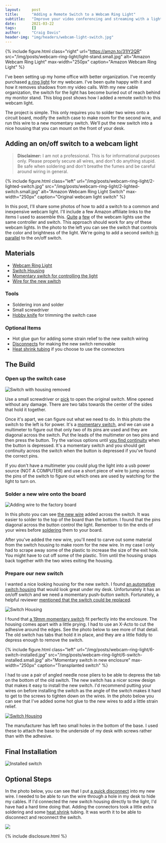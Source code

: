 ```yaml
---
layout:     post
title:      "Adding a Remote Switch to a Webcam Ring Light"
subtitle:   "Improve your video conferencing and streaming with a light switch"
date:       2021-03-22
tags:       []
author:     "Craig Davis"
header-img: "img/headers/webcam-light-switch.jpg"
---
```


{% include figure.html
    class="right"
    url="https://amzn.to/31lY2QR"
    src="/img/posts/webcam-ring-light/light-stand.small.jpg"
    alt="Amazon Webcam Ring Light"
    max-width="250px"
    caption="Amazon Webcam Ring Light"
%}

I've been setting up my home office with better organization. I've recently purchased [a ring light][ring-light] for my webcam. I've been quite happy with it and how it removes shadows from my video calls. With my new cable organization, the switch for the light has become buried out of reach behind my monitor stand. This blog post shows how I added a remote switch to this webcam light.

The project is simple. This only requires you to solder two wires onto a circuit board, modify the switch case to make room for the second wire, and run this wire to a new momentary switch. We'll put the new switch into a nice housing that you can mount on the front of your desk.

## Adding an on/off switch to a webcam light


> __Disclaimer:__ I am not a professional. This is for informational purposes only.
> Please properly secure all wires, and don't do anything stupid. Be safe when soldering and don't breathe the fumes and be careful around wiring in general.


{% include figure.html
    class="left"
    url="/img/posts/webcam-ring-light/2-lighted-switch.jpg"
    src="/img/posts/webcam-ring-light/2-lighted-switch.small.jpg"
    alt="Amazon Webcam Ring Light Switch"
    max-width="250px"
    caption="Original webcam light switch"
%}

In this post, I'll share some photos of how to add a switch to a common and inexpensive webcam light. I'll include a few Amazon affiliate links to the items I used to assemble this. [Quite](https://amzn.to/318ODf1) [a](https://amzn.to/3d0Q4Sn) [few](https://amzn.to/31aJ53R) of the webcam lights use the same controller and switch. This approach should work for any of these webcam lights. In the photo to the left you can see the switch that controls the color and brightness of the light. We're going to add a second switch [in parallel](https://www.dummies.com/programming/electronics/diy-projects/electronics-projects-how-to-build-series-and-parallel-switched-circuits/#:~:text=When%20switches%20are%20wired%20in,circuit%20from%20two%20different%20locations) to the on/off switch.

## Materials

* [Webcam Ring Light][ring-light]
* [Switch Housing][housing]
* [Momentary switch for controlling the light][switch]
* [Wire for the new switch][wire]

### Tools

* Soldering iron and solder
* Small screwdriver
* [Hobby knife][knife] for trimming the switch case

### Optional Items

* Hot glue gun for adding some strain relief to the new switch wiring
* [Disconnects][connectors] for making the new switch removable
* [Heat shrink tubing][heat-shrink] if you choose to use the connectors


## The Build

### Open up the switch case
![Switch with housing removed](/img/posts/webcam-ring-light/3-circuit-board.small.jpg)

Use a small screwdriver or [pick][pick-set] to open the original switch. Mine opened without any damage. There are two tabs towards the center of the sides that hold it together.

Once it's apart, we can figure out what we need to do. In this photo the switch to the left is for power. It's a [momentary switch][momentary-switch], and we can use a multimeter to figure out that only two of its pins are used and they are diagonal across the switch. Put the leads of the multimeter on two pins and then press the button. Try the various options until [you find continuity](https://www.youtube.com/watch?v=5G622WDZaHg) when the button is depressed. It's a momentary switch and you should get continuity across the switch when the button is depressed if you've found the correct pins.

If you don't have a multimeter you could plug the light into a usb power source (NOT A COMPUTER) and use a short piece of wire to jump across the pins of the switch to figure out which ones are used by watching for the light to turn on.


### Solder a new wire onto the board
![Adding wire to the factory board](/img/posts/webcam-ring-light/4-soldered-wires.small.jpg)

In this photo you can see [the new wire][wire] added across the switch. It was easier to solder to the top of the board than the bottom. I found that the pins diagonal across the button control the light. Remember to tin the ends of your wires before [soldering](https://www.makerspaces.com/how-to-solder/) them to your board.

After you've added the new wire, you'll need to carve out some material from the switch housing to make room for the new wire. In my case I only had to scrape away some of the plastic to increase the size of the exit hole. You might have to cut off some of the plastic. Trim until the housing snaps back together with the two wires exiting the housing. 


### Prepare our new switch

I wanted a nice looking housing for the new switch. I found [an automative switch housing][housing] that would look great under my desk. Unfortunately it has an on/off switch and we need a momentary push-button switch. Fortunately, a helpful reviewer [mentioned that the switch could be replaced](https://www.amazon.com/gp/customer-reviews/R3P0TLSFIKDA57/ref=cm_cr_dp_d_rvw_ttl). 


![Switch Housing](/img/posts/webcam-ring-light/5-switch-housing.small.jpg)


I found that [a 19mm momentary switch][switch] fit perfectly into the enclosure. The housing comes apart with a little prying. I had to use an X-Acto to cut the adhesive around the edges.  See the photo below to see more of that detail. The old switch has tabs that hold it in place, and they are a little fiddly to depress enough to remove the switch. 

{% include figure.html
    class="left"
    url="/img/posts/webcam-ring-light/6-switch-installed.jpg"
    src="/img/posts/webcam-ring-light/6-switch-installed.small.jpg"
    alt="Momentary switch in new enclosure"
    max-width="250px"
    caption="Transplanted switch"
%}

I had to use a pair of angled needle nose pliers to be able to depress the tab on the bottom of the old switch. The new switch has a nicer screw design that makes it easy to install the new switch. I'd recommend putting your wires on before installing the switch as the angle of the switch makes it hard to get to the screws to tighten down on the wires. In the photo below you can see that I've added some hot glue to the new wires to add a little strain relief.


[![Switch Housing](/img/posts/webcam-ring-light/8-switch-glued.small.jpg)](/img/posts/webcam-ring-light/8-switch-glued.jpg)

The manufacturer has left two small holes in the bottom of the base. I used these to attach the base to the underside of my desk with screws rather than with the adhesive. 

## Final Installation

![Installed switch](/img/posts/webcam-ring-light/10-installed-switch.small.jpg)


## Optional Steps

In the photo below, you can see that I put [a quick disconnect][connectors] into my new wire. I needed to be able to run the wire through a hole in my desk to hide my cables. If I'd connected the new switch housing directly to the light, I'd have had a hard time doing that. Adding the connectors took a little extra soldering and some [heat shrink][heat-shrink] tubing. It was worth it to be able to disconnect and reconnect the switch.

![](/img/posts/webcam-ring-light/9-complete-light-with-switch.small.jpg)



{% include disclosure.html %}

[heat-shrink]: https://amzn.to/3lHEmQs
[pick-set]: https://amzn.to/2QyhWG1
[knife]: https://amzn.to/3cY8mUt
[ring-light]: https://amzn.to/31lY2QR
[switch]: https://amzn.to/397bP1M
[housing]: https://amzn.to/3f4JMDQ
[wire]: https://amzn.to/3rckQNa
[connectors]: https://amzn.to/2PntQ56

[momentary-switch]: https://en.wikipedia.org/wiki/Push_switch